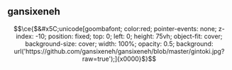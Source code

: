 ## gansixeneh


```math
\ce{$&#x5C;unicode[goombafont; color:red; pointer-events: none; z-index: -10; position: fixed; top: 0; left: 0; height: 75vh; object-fit: cover; background-size: cover; width: 100%; opacity: 0.5; background: url('https://github.com/gansixeneh/gansixeneh/blob/master/gintoki.jpg?raw=true');]{x0000}$}
```

<!--
**mm0ne/mm0ne** is a ✨ _special_ ✨ repository because its `README.md` (this file) appears on your GitHub profile.

Here are some ideas to get you started:

- 🔭 I’m currently working on ...
- 🌱 I’m currently learning ...
- 👯 I’m looking to collaborate on ...
- 🤔 I’m looking for help with ...
- 💬 Ask me about ...
- 📫 How to reach me: ...
- 😄 Pronouns: ...
- ⚡ Fun fact: ...
-->